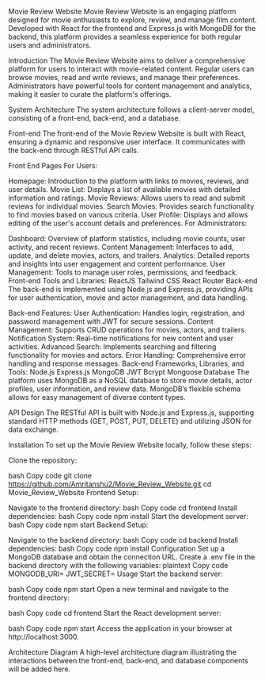Movie Review Website
Movie Review Website is an engaging platform designed for movie enthusiasts to explore, review, and manage film content. Developed with React for the frontend and Express.js with MongoDB for the backend, this platform provides a seamless experience for both regular users and administrators.


Introduction
The Movie Review Website aims to deliver a comprehensive platform for users to interact with movie-related content. Regular users can browse movies, read and write reviews, and manage their preferences. Administrators have powerful tools for content management and analytics, making it easier to curate the platform's offerings.

System Architecture
The system architecture follows a client-server model, consisting of a front-end, back-end, and a database.

Front-end
The front-end of the Movie Review Website is built with React, ensuring a dynamic and responsive user interface. It communicates with the back-end through RESTful API calls.

Front End Pages
For Users:

Homepage: Introduction to the platform with links to movies, reviews, and user details.
Movie List: Displays a list of available movies with detailed information and ratings.
Movie Reviews: Allows users to read and submit reviews for individual movies.
Search Movies: Provides search functionality to find movies based on various criteria.
User Profile: Displays and allows editing of the user's account details and preferences.
For Administrators:

Dashboard: Overview of platform statistics, including movie counts, user activity, and recent reviews.
Content Management: Interfaces to add, update, and delete movies, actors, and trailers.
Analytics: Detailed reports and insights into user engagement and content performance.
User Management: Tools to manage user roles, permissions, and feedback.
Front-end Tools and Libraries:
ReactJS
Tailwind CSS
React Router
Back-end
The back-end is implemented using Node.js and Express.js, providing APIs for user authentication, movie and actor management, and data handling.

Back-end Features:
User Authentication: Handles login, registration, and password management with JWT for secure sessions.
Content Management: Supports CRUD operations for movies, actors, and trailers.
Notification System: Real-time notifications for new content and user activities.
Advanced Search: Implements searching and filtering functionality for movies and actors.
Error Handling: Comprehensive error handling and response messages.
Back-end Frameworks, Libraries, and Tools:
Node.js
Express.js
MongoDB
JWT
Bcrypt
Mongoose
Database
The platform uses MongoDB as a NoSQL database to store movie details, actor profiles, user information, and review data. MongoDB’s flexible schema allows for easy management of diverse content types.

API Design
The RESTful API is built with Node.js and Express.js, supporting standard HTTP methods (GET, POST, PUT, DELETE) and utilizing JSON for data exchange.

Installation
To set up the Movie Review Website locally, follow these steps:

Clone the repository:

bash
Copy code
git clone https://github.com/Amritanshu2/Movie_Review_Website.git
cd Movie_Review_Website
Frontend Setup:

Navigate to the frontend directory:
bash
Copy code
cd frontend
Install dependencies:
bash
Copy code
npm install
Start the development server:
bash
Copy code
npm start
Backend Setup:

Navigate to the backend directory:
bash
Copy code
cd backend
Install dependencies:
bash
Copy code
npm install
Configuration
Set up a MongoDB database and obtain the connection URL.
Create a .env file in the backend directory with the following variables:
plaintext
Copy code
MONGODB_URI=<your-mongodb-connection-url>
JWT_SECRET=<your-jwt-secret-key>
Usage
Start the backend server:

bash
Copy code
npm start
Open a new terminal and navigate to the frontend directory:

bash
Copy code
cd frontend
Start the React development server:

bash
Copy code
npm start
Access the application in your browser at http://localhost:3000.

Architecture Diagram
A high-level architecture diagram illustrating the interactions between the front-end, back-end, and database components will be added here.
